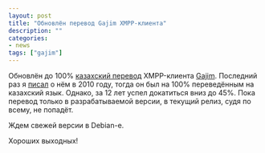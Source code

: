 ```yaml
---
layout: post
title: "Обновлён перевод Gajim XMPP-клиента"
description: ""
categories:
- news
tags: ["gajim"]
---
```


Обновлён до 100% [казахский перевод](https://translate.gajim.org/languages/kk/gajim) XMPP-клиента [Gajim](https://gajim.org/).
Последний раз я [писал](http://baurzhan.info/2010/07/09/gajim-jabber-client-now-in-kazakh) о нём в 2010 году,
тогда он был на 100% переведённым на казахский язык. Однако, за 12 лет успел докатиться вниз
до 45%. Пока перевод только в разрабатываемой версии, в текущий релиз, судя по всему,
не попадёт.

Ждем свежей версии в Debian-e.

Хороших выходных!
